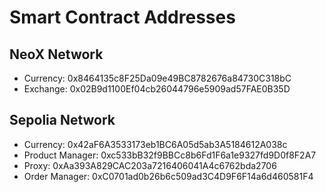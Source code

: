 # Smart Contract Addresses

## NeoX Network

- Currency: 0x8464135c8F25Da09e49BC8782676a84730C318bC
- Exchange: 0x02B9d1100Ef04cb26044796e5909ad57FAE0B35D

## Sepolia Network

- Currency: 0x42aF6A3533173eb1BC6A05d5ab3A5184612A038c
- Product Manager: 0xc533bB32f9BBCc8b6Fd1F6a1e9327fd9D0f8F2A7
- Proxy: 0xAa393A829CAC203a7216406041A4c6762bda2706
- Order Manager: 0xC0701ad0b26b6c509ad3C4D9F6F14a6d460581F4
